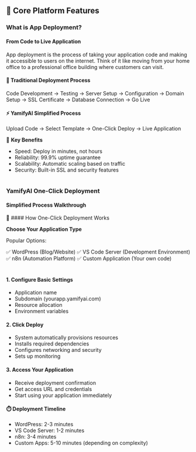 ## 🔧 Core Platform Features

### What is App Deployment?

#### From Code to Live Application

App deployment is the process of taking your application code and making it accessible to users on the internet. Think of it like moving from your home office to a professional office building where customers can visit.

#### 📝 Traditional Deployment Process
Code Development → Testing → Server Setup → Configuration → 
Domain Setup → SSL Certificate → Database Connection → Go Live

#### ⚡ YamifyAI Simplified Process
Upload Code → Select Template → One-Click Deploy → Live Application

🎯 **Key Benefits**

 - Speed: Deploy in minutes, not hours
 - Reliability: 99.9% uptime guarantee
 - Scalability: Automatic scaling based on traffic
 - Security: Built-in SSL and security features
#

### YamifyAI One-Click Deployment

#### Simplified Process Walkthrough

🚀 #### How One-Click Deployment Works

**Choose Your Application Type**

 Popular Options:

✅ WordPress (Blog/Website)
✅ VS Code Server (Development Environment)
✅ n8n (Automation Platform)
✅ Custom Application (Your own code)
#

#### 1. Configure Basic Settings

 - Application name
 - Subdomain (yourapp.yamifyai.com)
 - Resource allocation
 - Environment variables

#### 2. Click Deploy

 - System automatically provisions resources
 - Installs required dependencies
 - Configures networking and security
 - Sets up monitoring

#### 3. Access Your Application

 - Receive deployment confirmation
 - Get access URL and credentials
 - Start using your application immediately

#### ⏱️ Deployment Timeline
- WordPress: 2-3 minutes
- VS Code Server: 1-2 minutes
- n8n: 3-4 minutes
- Custom Apps: 5-10 minutes (depending on complexity)
